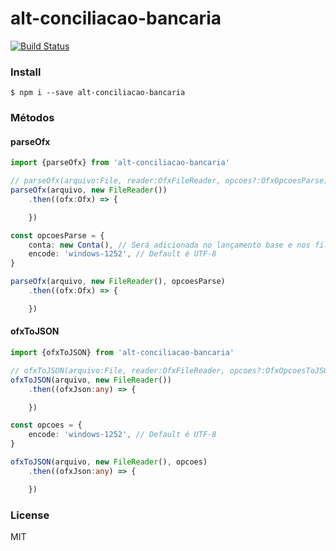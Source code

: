 # alt-conciliacao-bancaria

[![Build Status](https://travis-ci.org/dsn-nimbus/alt-conciliacao-bancaria.svg?branch=master)](https://travis-ci.org/dsn-nimbus/alt-conciliacao-bancaria)

### Install

```shell
$ npm i --save alt-conciliacao-bancaria
```

### Métodos 

#### parseOfx

```ts
import {parseOfx} from 'alt-conciliacao-bancaria'

// parseOfx(arquivo:File, reader:OfxFileReader, opcoes?:OfxOpcoesParse):Promise<Ofx>
parseOfx(arquivo, new FileReader())
    .then((ofx:Ofx) => {

    })

const opcoesParse = {
    conta: new Conta(), // Será adicionada no lançamento base e nos filhos também
    encode: 'windows-1252', // Default é UTF-8
}

parseOfx(arquivo, new FileReader(), opcoesParse)
    .then((ofx:Ofx) => {

    })
```

#### ofxToJSON

```ts
import {ofxToJSON} from 'alt-conciliacao-bancaria'

// ofxToJSON(arquivo:File, reader:OfxFileReader, opcoes?:OfxOpcoesToJSON):Promise<any>
ofxToJSON(arquivo, new FileReader())
    .then((ofxJson:any) => {

    })

const opcoes = {
    encode: 'windows-1252', // Default é UTF-8
}

ofxToJSON(arquivo, new FileReader(), opcoes)
    .then((ofxJson:any) => {

    })
```

### License

MIT